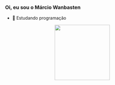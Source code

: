 ### Oi, eu sou o Márcio Wanbasten

- 🌱 Estudando programação
<div align="center">
  <a href="https://github.com/wanbacadabra">
  <img height="180em" src="https://github-readme-stats.vercel.app/api?username=wanbacadabra&show_icons=true&theme=merko&include_all_commits=true&count_private=true"/>
</div>
